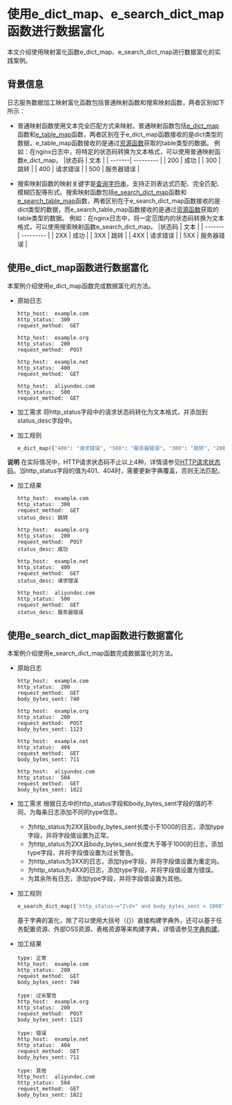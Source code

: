# 使用e_dict_map、e_search_dict_map函数进行数据富化
本文介绍使用映射富化函数e_dict_map、e_search_dict_map进行数据富化的实践案例。

## 背景信息
日志服务数据加工映射富化函数包括普通映射函数和搜索映射函数，两者区别如下所示：
* 普通映射函数使用文本完全匹配方式来映射。普通映射函数包括[e_dict_map](https://help.aliyun.com/document_detail/125489.htm?spm=a2c4g.11186623.0.0.7f7530efq4riTe#section-66o-75y-psg)函数和[e_table_map](https://help.aliyun.com/document_detail/125489.htm?spm=a2c4g.11186623.0.0.7f75385bs78byJ#section-s80-usp-myx)函数，两者区别在于e_dict_map函数接收的是dict类型的数据，e_table_map函数接收的是通过[资源函数](https://help.aliyun.com/document_detail/129401.htm?spm=a2c4g.11186623.0.0.7f75385bqOGVz3#concept-1597682)获取的table类型的数据。
例如：在nginx日志中，将特定的状态码转换为文本格式，可以使用普通映射函数e_dict_map。
  |状态码 | 文本 | 
  | -------| --------- |
  | 200  | 成功   | 
  | 300  | 跳转   | 
  | 400  | 请求错误   | 
  | 500  | 服务器错误   |

* 搜索映射函数的映射关键字是[查询字符串](https://help.aliyun.com/document_detail/129383.htm?spm=a2c4g.11186623.0.0.7f753c11BlX57l#concept-1597612)，支持正则表达式匹配、完全匹配、模糊匹配等形式。搜索映射函数包括[e_search_dict_map](https://help.aliyun.com/document_detail/125489.htm?spm=a2c4g.11186623.0.0.7f756fdchtg2kL#section-pbk-lwq-04u)函数和[e_search_table_map](https://help.aliyun.com/document_detail/125489.htm?spm=a2c4g.11186623.0.0.7f75385bFu2E2G#section-mp3-goc-rxa)函数，两者区别在于e_search_dict_map函数接收的是dict类型的数据，而e_search_table_map函数接收的是通过[资源函数](https://help.aliyun.com/document_detail/129401.htm?spm=a2c4g.11186623.0.0.7f75385bqOGVz3#concept-1597682)获取的table类型的数据。
例如：在nginx日志中，将一定范围内的状态码转换为文本格式，可以使用搜索映射函数e_search_dict_map。
  |状态码 | 文本 | 
  | -------| --------- |
  | 2XX  | 成功   | 
  | 3XX  | 跳转   | 
  | 4XX  | 请求错误   | 
  | 5XX  | 服务器错误   |

## 使用e_dict_map函数进行数据富化
本案例介绍使用e_dict_map函数完成数据富化的方法。
* 原始日志
  ```
  http_host:  example.com
  http_status:  300
  request_method:  GET

  http_host:  example.org
  http_status:  200
  request_method:  POST

  http_host:  example.net
  http_status:  400
  request_method:  GET

  http_host:  aliyundoc.com
  http_status:  500
  request_method:  GET
  ```
* 加工需求
  将http_status字段中的请求状态码转化为文本格式，并添加到status_desc字段中。

* 加工规则
  ```python
  e_dict_map({"400": "请求错误", "500": "服务器错误", "300": "跳转", "200": "成功"}, "http_status", "status_desc")
  ```
**说明** 在实际情况中，HTTP请求状态码不止以上4种，详情请参见[HTTP请求状态码](https://www.restapitutorial.com/httpstatuscodes.html?spm=a2c4g.11186623.0.0.7f753c11xuX1KY)。当http_status字段的值为401、404时，需要更新字典覆盖，否则无法匹配。
* 加工结果
  ```
  http_host:  example.com
  http_status:  300
  request_method:  GET
  status_desc: 跳转

  http_host:  example.org
  http_status:  200
  request_method:  POST
  status_desc: 成功

  http_host:  example.net
  http_status:  400
  request_method:  GET
  status_desc: 请求错误

  http_host:  aliyundoc.com
  http_status:  500
  request_method:  GET
  status_desc: 服务器错误
  ```
## 使用e_search_dict_map函数进行数据富化
本案例介绍使用e_search_dict_map函数完成数据富化的方法。
* 原始日志
  ```
  http_host:  example.com
  http_status:  200
  request_method:  GET
  body_bytes_sent: 740

  http_host:  example.org
  http_status:  200
  request_method:  POST
  body_bytes_sent: 1123

  http_host:  example.net
  http_status:  404
  request_method:  GET
  body_bytes_sent: 711

  http_host:  aliyundoc.com
  http_status:  504
  request_method:  GET
  body_bytes_sent: 1822
  ```
* 加工需求
根据日志中的http_status字段和body_bytes_sent字段的值的不同，为每条日志添加不同的type信息。
  * 为http_status为2XX且body_bytes_sent长度小于1000的日志，添加type字段，并将字段值设置为正常。
  * 为http_status为2XX且body_bytes_sent长度大于等于1000的日志，添加type字段，并将字段值设置为过长警告。
  * 为http_status为3XX的日志，添加type字段，并将字段值设置为重定向。
  * 为http_status为4XX的日志，添加type字段，并将字段值设置为错误。
  * 为其余所有日志，添加type字段，并将字段值设置为其他。
* 加工规则
  ```python
  e_search_dict_map({'http_status~="2\d+" and body_bytes_sent < 1000': "正常", 'http_status~="2\d+" and body_bytes_sent >= 1000': "过长警告", 'http_status~="3\d+"': "重定向", 'http_status~="4\d+"': "错误",  "*": "其他"}, "http_status", "type")
  ```
  基于字典的富化，除了可以使用大括号（{}）直接构建字典外，还可以基于任务配置资源、外部OSS资源、表格资源等来构建字典，详情请参见[字典构建](https://help.aliyun.com/document_detail/135224.htm?spm=a2c4g.11186623.0.0.7f753c11xuX1KY#section-6pi-yyp-s8b)。

* 加工结果
  ```
  type: 正常
  http_host:  example.com
  http_status:  200
  request_method:  GET
  body_bytes_sent: 740

  type: 过长警告
  http_host:  example.org
  http_status:  200
  request_method:  POST
  body_bytes_sent: 1123

  type: 错误
  http_host:  example.net
  http_status:  404
  request_method:  GET
  body_bytes_sent: 711

  type: 其他
  http_host:  aliyundoc.com
  http_status:  504
  request_method:  GET
  body_bytes_sent: 1822
  ```